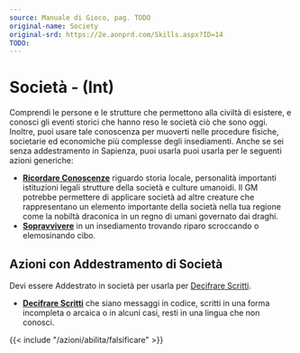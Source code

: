 ```yaml
---
source: Manuale di Gioco, pag. TODO
original-name: Society
original-srd: https://2e.aonprd.com/Skills.aspx?ID=14
TODO:
---
```


# Società - (Int)

Comprendi le persone e le strutture che permettono alla civiltà di esistere, e
conosci gli eventi storici che hanno reso le società ciò che sono oggi. Inoltre,
puoi usare tale conoscenza per muoverti nelle procedure fisiche, societarie ed
economiche più complesse degli insediamenti. Anche se sei senza addestramento in
Sapienza, puoi usarla puoi usarla per le seguenti azioni generiche:

- **[Ricordare Conoscenze](/azioni/abilita/ricordare-conoscenze)** riguardo
  storia locale, personalità importanti istituzioni legali strutture della
  società e culture umanoidi. Il GM potrebbe permettere di applicare società ad
  altre creature che rappresentano un elemento importante della società nella
  tua regione come la nobiltà draconica in un regno di umani governato dai
  draghi.
- **[Sopravvivere](/azioni/abilita/sopravvivere)** in un insediamento trovando
  riparo scroccando o elemosinando cibo.

## Azioni con Addestramento di Società

Devi essere Addestrato in società per usarla per
[Decifrare Scritti](/azioni/abilita/decifrare-scritti).

- **[Decifrare Scritti](/azioni/abilita/decifrare-scritti)** che siano messaggi
  in codice, scritti in una forma incompleta o arcaica o in alcuni casi, resti
  in una lingua che non conosci.

{{< include "/azioni/abilita/falsificare" >}}

